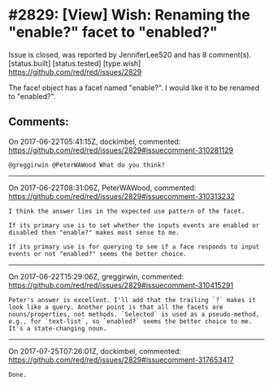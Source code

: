 
#2829: [View] Wish: Renaming the "enable?" facet to "enabled?"
================================================================================
Issue is closed, was reported by JenniferLee520 and has 8 comment(s).
[status.built] [status.tested] [type.wish]
<https://github.com/red/red/issues/2829>

The face! object has a facet named "enable?". I would like it to be renamed to "enabled?".


Comments:
--------------------------------------------------------------------------------

On 2017-06-22T05:41:15Z, dockimbel, commented:
<https://github.com/red/red/issues/2829#issuecomment-310281129>

    @greggirwin @PeterWAWood What do you think?

--------------------------------------------------------------------------------

On 2017-06-22T08:31:06Z, PeterWAWood, commented:
<https://github.com/red/red/issues/2829#issuecomment-310313232>

    I think the answer lies in the expected use pattern of the facet. 
    
    If its primary use is to set whether the inputs events are enabled or disabled then "enable?" makes most sense to me.
    
    If its primary use is for querying to see if a face responds to input events or not "enabled?" seems the better choice.

--------------------------------------------------------------------------------

On 2017-06-22T15:29:06Z, greggirwin, commented:
<https://github.com/red/red/issues/2829#issuecomment-310415291>

    Peter's answer is excellent. I'll add that the trailing `?` makes it look like a query. Another point is that all the facets are nouns/properties, not methods. `Selected` is used as a pseudo-method, e.g., for `text-list`, so `enabled?` seems the better choice to me. It's a state-changing noun.

--------------------------------------------------------------------------------

On 2017-07-25T07:26:01Z, dockimbel, commented:
<https://github.com/red/red/issues/2829#issuecomment-317653417>

    Done.

